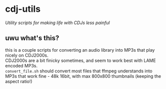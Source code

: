 # cdj-utils
_Utility scripts for making life with CDJs less painful_

## uwu what's this?
this is a couple scripts for converting an audio library into MP3s that play nicely on CDJ2000s.\
CDJ2000s are a bit finicky sometimes, and seem to work best with LAME encoded MP3s.\
`convert_file.sh` should convert most files that ffmpeg understands into MP3s that work fine - 48k 16bit, with max 800x800 thumbnails (keeping the aspect ratio!)
